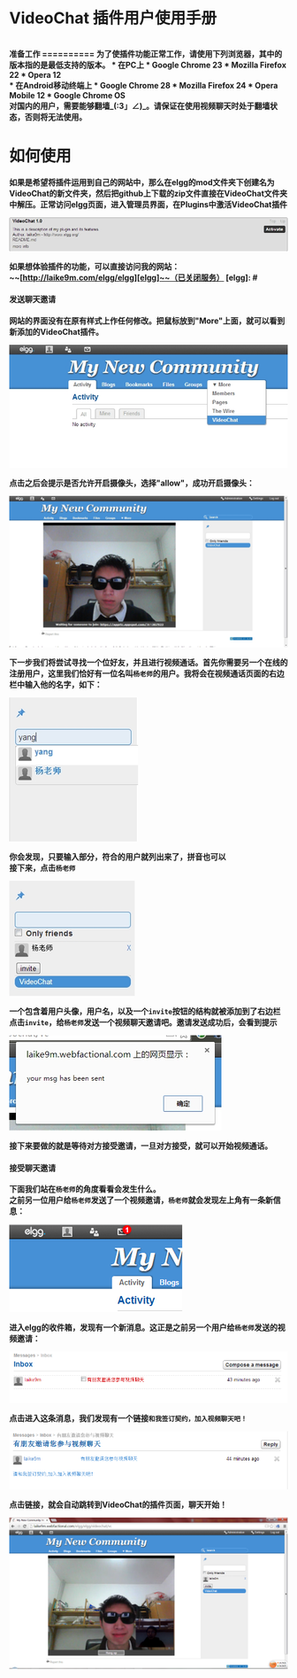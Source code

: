# <b>VideoChat 插件用户使用手册<b/>
<br />
<b>准备工作</b>
==========
为了使插件功能正常工作，请使用下列浏览器，其中的版本指的是最低支持的版本。  
* 在PC上
 * Google Chrome 23
 * Mozilla Firefox 22
 * Opera 12  
<br />
* 在Android移动终端上  
  * Google Chrome 28
  * Mozilla Firefox 24  
  * Opera Mobile 12
  * Google Chrome OS

<br />
对国内的用户，需要能够<b>翻墙</b>_(:3」∠)_。请保证在使用视频聊天时处于翻墙状态，否则将无法使用。


<b>如何使用</b>
=========

如果是希望将插件运用到自己的网站中，那么在elgg的mod文件夹下创建名为VideoChat的新文件夹，然后把github上下载的zip文件直接在VideoChat文件夹中解压。正常访问elgg页面，进入管理员界面，在Plugins中激活VideoChat插件

<img src="https://github.com/laike9m/VideoChat/raw/master/md_images/activate.jpg" />

如果想体验插件的功能，可以直接访问我的网站：  
~~[http://laike9m.com/elgg/elgg][elgg]~~（已关闭服务）</a>
[elgg]: #
#### <b>发送聊天邀请</b>

网站的界面没有在原有样式上作任何修改。把鼠标放到"More"上面，就可以看到新添加的VideoChat插件。

<img src="https://github.com/laike9m/VideoChat/raw/master/md_images/VideoChat.jpg" />

点击之后会提示是否允许开启摄像头，选择"allow"，成功开启摄像头：

<img src="https://github.com/laike9m/VideoChat/raw/master/md_images/one_person.jpg" />

下一步我们将尝试寻找一个位好友，并且进行视频通话。首先你需要另一个在线的注册用户，这里我们恰好有一位名叫`杨老师`的用户。我将会在视频通话页面的右边栏中输入他的名字，如下：

<img src="https://github.com/laike9m/VideoChat/raw/master/md_images/find_friend.jpg" />

你会发现，只要输入部分，符合的用户就列出来了，拼音也可以  
接下来，点击`杨老师`

<img src="https://github.com/laike9m/VideoChat/raw/master/md_images/invite.jpg" />

一个包含着用户头像，用户名，以及一个`invite`按钮的结构就被添加到了右边栏  
点击`invite`，给`杨老师`发送一个视频聊天邀请吧。邀请发送成功后，会看到提示

<img src="https://github.com/laike9m/VideoChat/raw/master/md_images/invite_success.jpg" />

接下来要做的就是等待对方接受邀请，一旦对方接受，就可以开始视频通话。

#### <b>接受聊天邀请</b>
下面我们站在`杨老师`的角度看看会发生什么。  
之前另一位用户给`杨老师`发送了一个视频邀请，`杨老师`就会发现左上角有一条新信息：

<img src="https://github.com/laike9m/VideoChat/raw/master/md_images/new_msg.png" />

进入elgg的收件箱，发现有一个新消息。这正是之前另一个用户给`杨老师`发送的视频邀请：

<img src="https://github.com/laike9m/VideoChat/raw/master/md_images/new_msg2.png" />

点击进入这条消息，我们发现有一个链接`和我签订契约，加入视频聊天吧！`

<img src="https://github.com/laike9m/VideoChat/raw/master/md_images/new_msg3.png" />

点击链接，就会自动跳转到VideoChat的插件页面，聊天开始！

<img src="https://github.com/laike9m/VideoChat/raw/master/md_images/chat.png" />


